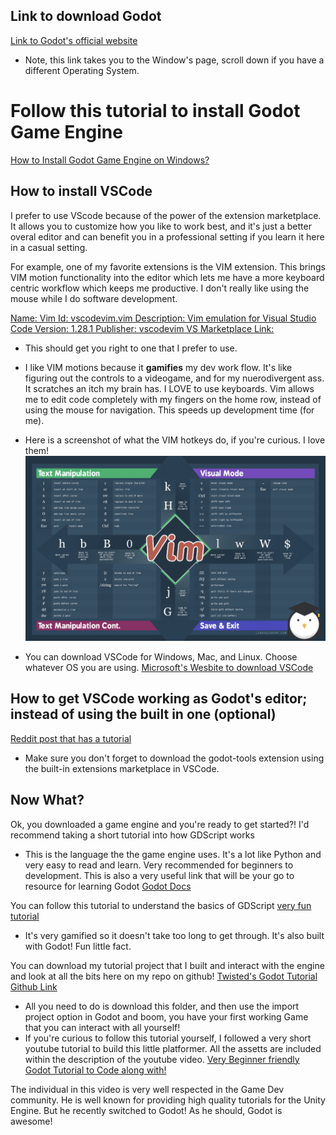 ## Link to download Godot
[Link to Godot's official website](https://godotengine.org/download/windows/)
- Note, this link takes you to the Window's page, scroll down if you have a different Operating System.

# Follow this tutorial to install Godot Game Engine
[How to Install Godot Game Engine on Windows?](https://www.geeksforgeeks.org/how-to-install-godot-game-engine-on-windows/)

## How to install VSCode
I prefer to use VScode because of the power of the extension marketplace. It allows you to customize how you like to work best, and it's just a better overal editor and can benefit you in a professional setting if you learn it here in a casual setting.

For example, one of my favorite extensions is the VIM extension. This brings VIM motion functionality into the editor which lets me have a more keyboard centric workflow which keeps me productive. I don't really like using the mouse while I do software development.

[Name: Vim Id: vscodevim.vim Description: Vim emulation for Visual Studio Code Version: 1.28.1 Publisher: vscodevim VS Marketplace Link:](https://marketplace.visualstudio.com/items?itemName=vscodevim.vim)
- This should get you right to one that I prefer to use.
- I like VIM motions because it **gamifies** my dev work flow. It's like figuring out the controls to a videogame, and for my nuerodivergent ass. It scratches an itch my brain has. I LOVE to use keyboards. Vim allows me to edit code completely with my fingers on the home row, instead of using the mouse for navigation. This speeds up development time (for me).

- Here is a screenshot of what the VIM hotkeys do, if you're curious. I love them!
![vim motions cheat sheet](imgs/Vim-Motions-Cheat-Sheet.png "VIM Motions Cheat Sheet")
- You can download VSCode for Windows, Mac, and Linux. Choose whatever OS you are using.
[Microsoft's Wesbite to download VSCode](https://code.visualstudio.com/download)

## How to get VSCode working as Godot's editor; instead of using the built in one (optional)
[Reddit post that has a tutorial](https://www.reddit.com/r/godot/comments/16ve6y3/how_to_get_vscode_working_nicely_with_godot_and/)
- Make sure you don't forget to download the godot-tools extension using the built-in extensions marketplace in VSCode.

## Now What?
Ok, you downloaded a game engine and you're ready to get started?! I'd recommend taking a short tutorial into how GDScript works
- This is the language the the game engine uses. It's a lot like Python and very easy to read and learn. Very recommended for beginners to development.
This is also a very useful link that will be your go to resource for learning Godot [Godot Docs](https://docs.godotengine.org/en/4.3/index.html)

You can follow this tutorial to understand the basics of GDScript [very fun tutorial](https://www.gdquest.com/learn-to-code-from-zero/)
- It's very gamified so it doesn't take too long to get through. It's also built with Godot! Fun little fact.

You can download my tutorial project that I built and interact with the engine and look at all the bits here on my repo on github!
[Twisted's Godot Tutorial Github Link](https://github.com/jordonbigelow/Godot-Platformer-Tutorial)
- All you need to do is download this folder, and then use the import project option in Godot and boom, you have your first working Game that you can interact with all yourself!
- If you're curious to follow this tutorial yourself, I followed a very short youtube tutorial to build this little platformer. All the assetts are included within the description of the youtube video.
[Very Beginner friendly Godot Tutorial to Code along with!](https://www.youtube.com/watch?v=LOhfqjmasi0&t=1s)

The individual in this video is very well respected in the Game Dev community. He is well known for providing high quality tutorials for the Unity Engine. But he recently switched to Godot! As he should, Godot is awesome!
 